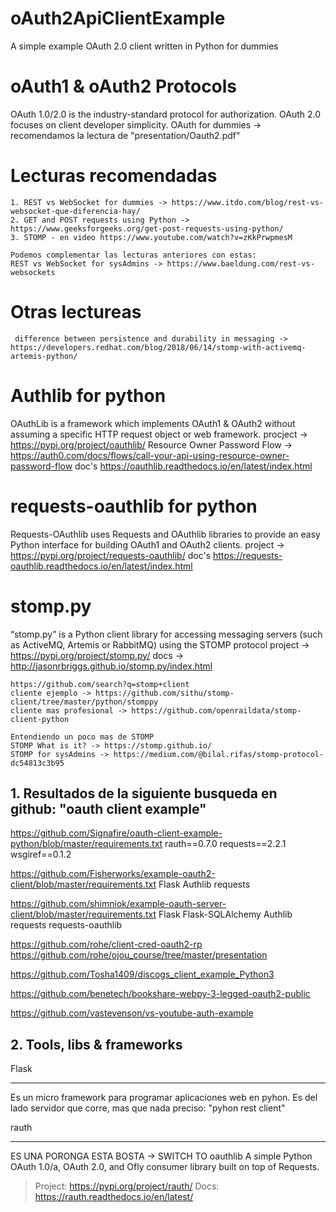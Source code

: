 # oAuth2ApiClientExample
A simple example OAuth 2.0 client written in Python for dummies

# oAuth1 & oAuth2 Protocols
OAuth 1.0/2.0 is the industry-standard protocol for authorization. OAuth 2.0 focuses on client developer simplicity.
	OAuth for dummies -> recomendamos la lectura de "presentation/Oauth2.pdf"
	

# Lecturas recomendadas
	1. REST vs WebSocket for dummies -> https://www.itdo.com/blog/rest-vs-websocket-que-diferencia-hay/
	2. GET and POST requests using Python -> https://www.geeksforgeeks.org/get-post-requests-using-python/
	3. STOMP - en video https://www.youtube.com/watch?v=zKkPrwpmesM
	
	Podemos complementar las lecturas anteriores con estas:
	REST vs WebSocket for sysAdmins -> https://www.baeldung.com/rest-vs-websockets
	
# Otras lectureas
	 difference between persistence and durability in messaging -> https://developers.redhat.com/blog/2018/06/14/stomp-with-activemq-artemis-python/
	 
	 
# Authlib for python
OAuthLib is a framework which implements OAuth1 & OAuth2 without assuming a specific HTTP request object or web framework.
	procject -> https://pypi.org/project/oauthlib/
	Resource Owner Password Flow -> https://auth0.com/docs/flows/call-your-api-using-resource-owner-password-flow
	doc's https://oauthlib.readthedocs.io/en/latest/index.html

# requests-oauthlib for python
Requests-OAuthlib uses Requests and OAuthlib libraries to provide an easy Python interface for building OAuth1 and OAuth2 clients.
	project -> https://pypi.org/project/requests-oauthlib/
	doc's https://requests-oauthlib.readthedocs.io/en/latest/index.html
	
# stomp.py
“stomp.py” is a Python client library for accessing messaging servers (such as ActiveMQ, Artemis or RabbitMQ) using the STOMP protocol
	project -> https://pypi.org/project/stomp.py/
	docs -> http://jasonrbriggs.github.io/stomp.py/index.html
	
	https://github.com/search?q=stomp+client
	cliente ejemplo -> https://github.com/sithu/stomp-client/tree/master/python/stomppy
	cliente mas profesional -> https://github.com/openraildata/stomp-client-python
	
	Entendiendo un poco mas de STOMP
	STOMP What is it? -> https://stomp.github.io/
	STOMP for sysAdmins -> https://medium.com/@bilal.rifas/stomp-protocol-dc54813c3b95

	


## 1. Resultados de la siguiente busqueda en github: "oauth client example"

https://github.com/Signafire/oauth-client-example-python/blob/master/requirements.txt
	rauth==0.7.0
	requests==2.2.1
	wsgiref==0.1.2

https://github.com/Fisherworks/example-oauth2-client/blob/master/requirements.txt
	Flask
	Authlib
	requests
	
https://github.com/shimniok/example-oauth-server-client/blob/master/requirements.txt
	Flask
	Flask-SQLAlchemy
	Authlib
	requests
	requests-oauthlib
	
https://github.com/rohe/client-cred-oauth2-rp
https://github.com/rohe/ojou_course/tree/master/presentation


https://github.com/Tosha1409/discogs_client_example_Python3


https://github.com/benetech/bookshare-webpy-3-legged-oauth2-public

https://github.com/vastevenson/vs-youtube-auth-example


## 2. Tools, libs & frameworks

Flask
*****
Es un micro framework para programar aplicaciones web en pyhon. Es del lado servidor que corre, mas que nada preciso:
	"pyhon rest client"

	
rauth
*****
ES UNA PORONGA ESTA BOSTA -> SWITCH TO oauthlib
A simple Python OAuth 1.0/a, OAuth 2.0, and Ofly consumer library built on
top of Requests.	
> Project: https://pypi.org/project/rauth/
> Docs: https://rauth.readthedocs.io/en/latest/


